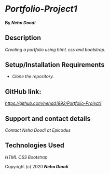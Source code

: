 # _Portfolio-Project1_

#### By _**Neha Doodi**_

## Description

_Creating a portfolio using html, css and bootstrap._

## Setup/Installation Requirements

* _Clone the repository._

## GitHub link:
_https://github.com/nehad1992/Portfolio-Project1_

## Support and contact details

_Contact Neha Doodi at Epicodus_

## Technologies Used

_HTML CSS Bootstrap_

Copyright (c) 2020 **_Neha Doodi_**
